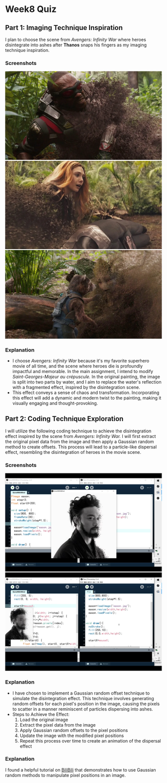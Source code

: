 # Week8 Quiz

## Part 1: Imaging Technique Inspiration

I plan to choose the scene from *Avengers: Infinity War* where heroes disintegrate into ashes after **Thanos** snaps his fingers as my imaging technique inspiration. 

### Screenshots
![An image of Falcon's Death](assets/Sam.png)
![An image of Scarlet Witch's Death](assets/Wanda.png)
![An image of Groot's Death](assets/Groot.png)

### Explanation
- I choose *Avengers: Infinity War* because it's my favorite superhero movie of all time, and the scene where heroes die is profoundly impactful and memorable.
In the main assignment, I intend to modify *Saint-Georges-Majeur au crépuscule.* In the original painting, the image is split into two parts by water, and I aim to replace the water's reflection with a fragmented effect, inspired by the disintegration scene.
- This effect conveys a sense of chaos and transformation. Incorporating this effect will add a dynamic and modern twist to the painting, making it visually engaging and thought-provoking.

## Part 2: Coding Technique Exploration

I will utilize the following coding technique to achieve the disintegration effect inspired by the scene from *Avengers: Infinity War.* I will first extract the original pixel data from the image and then apply a Gaussian random method to create offsets. This process will lead to a particle-like dispersal effect, resembling the disintegration of heroes in the movie scene.

### Screenshots
![An image of a Screenshot of the Tutorial](assets/tut1.png)
![An image of a Screenshot of the Tutorial](assets/tut2.png)

### Explanation
- I have chosen to implement a Gaussian random offset technique to simulate the disintegration effect. This technique involves generating random offsets for each pixel's position in the image, causing the pixels to scatter in a manner reminiscent of particles dispersing into ashes.
- Steps to Achieve the Effect:
  1. Load the original image
  2. Extract the pixel data from the image
  3. Apply Gaussian random offsets to the pixel positions
  4. Update the image with the modified pixel positions
  5. Repeat this process over time to create an animation of the dispersal effect

### Explanation
I found a helpful tutorial on [BiliBili](https://www.bilibili.com/video/BV1au411e7Rn/?spm_id_from=333.337.search-card.all.click&vd_source=3d9c66c53e876814f790d204d2a5c4e8) that demonstrates how to use Gaussian random methods to manipulate pixel positions in an image.